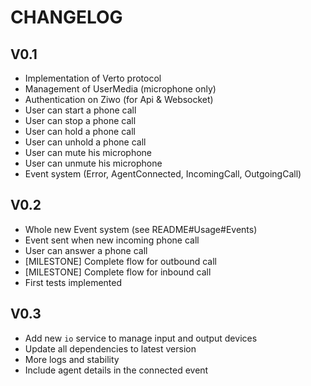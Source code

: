 # CHANGELOG

## V0.1

 * Implementation of Verto protocol
 * Management of UserMedia (microphone only)
 * Authentication on Ziwo (for Api & Websocket)
 * User can start a phone call
 * User can stop a phone call
 * User can hold a phone call
 * User can unhold a phone call
 * User can mute his microphone
 * User can unmute his microphone
 * Event system (Error, AgentConnected, IncomingCall, OutgoingCall)

## V0.2

 * Whole new Event system (see README#Usage#Events)
 * Event sent when new incoming phone call
 * User can answer a phone call
 * [MILESTONE] Complete flow for outbound call
 * [MILESTONE] Complete flow for inbound call
 * First tests implemented

## V0.3

 * Add new `io` service to manage input and output devices
 * Update all dependencies to latest version
 * More logs and stability
 * Include agent details in the connected event